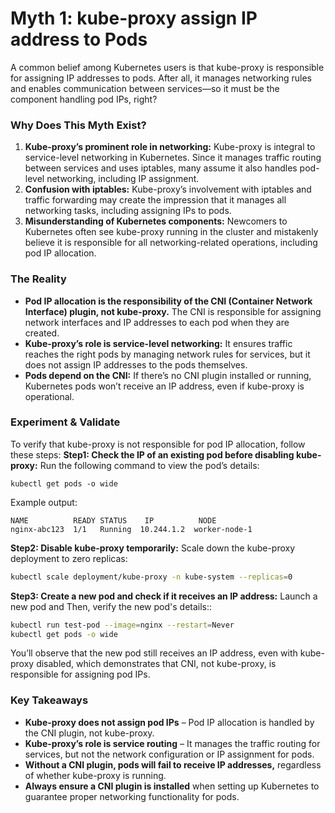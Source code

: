 # Myth 1: kube-proxy assign IP address to Pods
A common belief among Kubernetes users is that kube-proxy is responsible for assigning IP addresses to pods. After all, it manages networking rules and enables communication between services—so it must be the component handling pod IPs, right?

### Why Does This Myth Exist?
1. **Kube-proxy’s prominent role in networking:** Kube-proxy is integral to service-level networking in Kubernetes. Since it manages traffic routing between services and uses iptables, many assume it also handles pod-level networking, including IP assignment.
2. **Confusion with iptables:** Kube-proxy’s involvement with iptables and traffic forwarding may create the impression that it manages all networking tasks, including assigning IPs to pods.
3. **Misunderstanding of Kubernetes components:** Newcomers to Kubernetes often see kube-proxy running in the cluster and mistakenly believe it is responsible for all networking-related operations, including pod IP allocation.

### The Reality
- **Pod IP allocation is the responsibility of the CNI (Container Network Interface) plugin, not kube-proxy.** The CNI is responsible for assigning network interfaces and IP addresses to each pod when they are created.
- **Kube-proxy’s role is service-level networking:** It ensures traffic reaches the right pods by managing network rules for services, but it does not assign IP addresses to the pods themselves.
- **Pods depend on the CNI:** If there’s no CNI plugin installed or running, Kubernetes pods won’t receive an IP address, even if kube-proxy is operational.


### Experiment & Validate
To verify that kube-proxy is not responsible for pod IP allocation, follow these steps:
**Step1: Check the IP of an existing pod before disabling kube-proxy:**
Run the following command to view the pod’s details:
```
kubectl get pods -o wide
```

Example output:
```
NAME          READY STATUS    IP          NODE
nginx-abc123  1/1   Running  10.244.1.2  worker-node-1
```

**Step2: Disable kube-proxy temporarily:**
Scale down the kube-proxy deployment to zero replicas:
```sh
kubectl scale deployment/kube-proxy -n kube-system --replicas=0
```

**Step3: Create a new pod and check if it receives an IP address:**
Launch a new pod and Then, verify the new pod's details::
```sh
kubectl run test-pod --image=nginx --restart=Never
kubectl get pods -o wide
```
You’ll observe that the new pod still receives an IP address, even with kube-proxy disabled, which demonstrates that CNI, not kube-proxy, is responsible for assigning pod IPs.

### Key Takeaways
- **Kube-proxy does not assign pod IPs** – Pod IP allocation is handled by the CNI plugin, not kube-proxy.
- **Kube-proxy’s role is service routing** – It manages the traffic routing for services, but not the network configuration or IP assignment for pods.
- **Without a CNI plugin, pods will fail to receive IP addresses,** regardless of whether kube-proxy is running.
- **Always ensure a CNI plugin is installed** when setting up Kubernetes to guarantee proper networking functionality for pods.